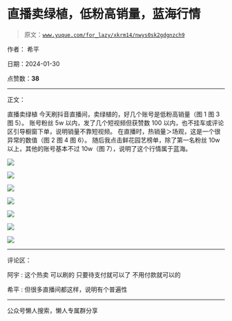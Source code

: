 # 直播卖绿植，低粉高销量，蓝海行情

> 原文：[`www.yuque.com/for_lazy/xkrm14/nwys0sk2gdgnzch9`](https://www.yuque.com/for_lazy/xkrm14/nwys0sk2gdgnzch9)

作者： 希平

日期：2024-01-30

点赞数：**38**

* * *

正文：

直播卖绿植 今天刷抖音直播间，卖绿植的，好几个账号是低粉高销量（图 1 图 3 图 5）。
账号粉丝 5w 以内，发了几个短视频但获赞数 100 以内，也不挂车或评论区引导橱窗下单，说明销量不靠短视频。
在直播时，热销量＞场观，这是一个很异常的数值（图 2 图 4 图 6）。
随后我点击鲜花园艺榜单，除了第一名粉丝 10w 以上，其他的账号基本不过 10w（图 7），说明了这个行情属于蓝海。

![](img/1c6cc27d4900ee2334c6430d08535947.png)

![](img/88ee6cde3769c6e64bf57ccbd1e95d8e.png)

![](img/23379122dac2d0c5121715a79e0931c0.png)

![](img/77ed35cb6198eb98a2bce366e33436b0.png)

![](img/30b3137aac2e8d84c396048692ac02c8.png)

![](img/37aaeff90278c39da09b3f3df4f73e4e.png)

![](img/7ae6c4c9923bbf4755212d2c89eebd53.png)

* * *

评论区：

阿宇 : 这个热卖 可以刷的 只要待支付就可以了 不用付款就可以的

希平 : 但很多直播间都这样，说明有个普遍性

* * *

公众号懒人搜索，懒人专属群分享